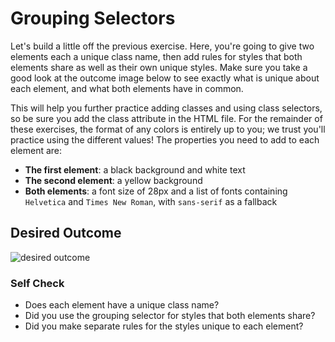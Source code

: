 # Grouping Selectors

Let's build a little off the previous exercise. Here, you're going to give two elements each a unique class name, 
then add rules for styles that both elements share as well as their own unique styles. Make sure you take a good look at the outcome image below to see exactly
 what is unique about each element, and what both elements have in common.

This will help you further practice adding classes and using class selectors, so be sure you add the class attribute in the HTML file. For the remainder of
 these exercises, the format of any colors is entirely up to you; we trust you'll practice using the different values! The properties you need to add to each element
 are:

- **The first element**: a black background and white text
- **The second element**: a yellow background
- **Both elements**: a font size of 28px and a list of fonts containing `Helvetica` and `Times New Roman`, with `sans-serif` as a fallback

## Desired Outcome

![desired outcome](./desired-outcome.png)

### Self Check

- Does each element have a unique class name?
- Did you use the grouping selector for styles that both elements share?
- Did you make separate rules for the styles unique to each element?
